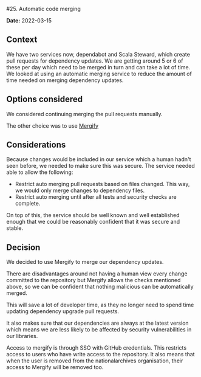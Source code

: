#25. Automatic code merging

**Date:** 2022-03-15

## Context
We have two services now, dependabot and Scala Steward, which create pull requests for dependency updates. 
We are getting around 5 or 6 of these per day which need to be merged in turn and can take a lot of time. We looked at using an automatic merging service to reduce the amount of time needed on merging dependency updates.

## Options considered
We considered continuing merging the pull requests manually.

The other choice was to use [Mergify](https://mergify.com/)

## Considerations
Because changes would be included in our service which a human hadn't seen before, we needed to make sure this was secure. 
The service needed able to allow the following:
* Restrict auto merging pull requests based on files changed. This way, we would only merge changes to dependency files.
* Restrict auto merging until after all tests and security checks are complete.

On top of this, the service should be well known and well established enough that we could be reasonably confident that it was secure and stable.

## Decision
We decided to use Mergify to merge our dependency updates. 

There are disadvantages around not having a human view every change committed to the repository but Mergify allows the checks mentioned above, so we can be confident that nothing malicious can be automatically merged.

This will save a lot of developer time, as they no longer need to spend time updating dependency upgrade pull requests.

It also makes sure that our dependencies are always at the latest version which means we are less likely to be affected by security vulnerabilities in our libraries.

Access to mergify is through SSO with GitHub credentials. This restricts access to users who have write access to the repository. 
It also means that when the user is removed from the nationalarchives organisation, their access to Mergify will be removed too.
